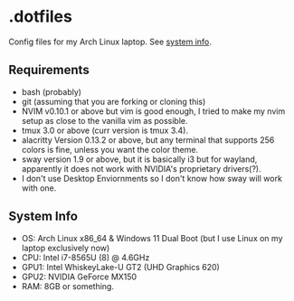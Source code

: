 # .dotfiles
Config files for my Arch Linux laptop. See [system info](README.md/system-info).

## Requirements
- bash (probably)
- git (assuming that you are forking or cloning this)
- NVIM v0.10.1 or above but vim is good enough, I tried to make my nvim setup as close to the vanilla vim as possible.
- tmux 3.0 or above (curr version is tmux 3.4).
- alacritty Version 0.13.2 or above, but any terminal that supports 256 colors is fine, unless you want the color theme.
- sway version 1.9 or above, but it is basically i3 but for wayland, apparently it does not work with NVIDIA's proprietary drivers(?).
- I don't use Desktop Enviornments so I don't know how sway will work with one.

## System Info
- OS: Arch Linux x86\_64 & Windows 11 Dual Boot (but I use Linux on my laptop exclusively now)
- CPU: Intel i7-8565U (8) @ 4.6GHz
- GPU1: Intel WhiskeyLake-U GT2 (UHD Graphics 620)
- GPU2: NVIDIA GeForce MX150
- RAM: 8GB or something.
